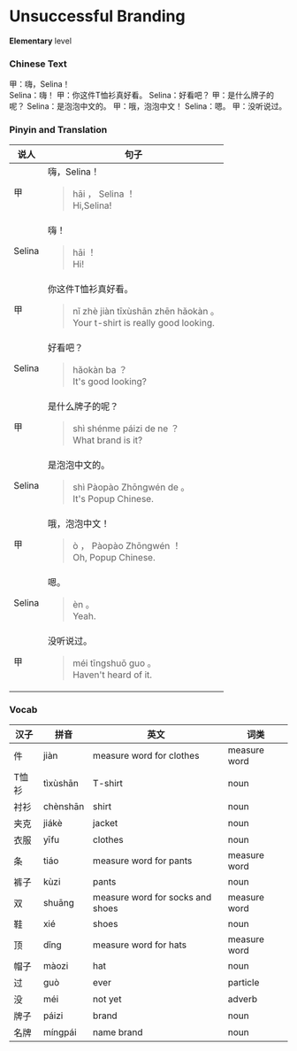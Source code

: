 # Unsuccessful Branding
**Elementary** level
### Chinese Text
甲：嗨，Selina！<br />Selina：嗨！
甲：你这件T恤衫真好看。
Selina：好看吧？
甲：是什么牌子的呢？
Selina：是泡泡中文的。
甲：哦，泡泡中文！
Selina：嗯。
甲：没听说过。

### Pinyin and Translation
|说人|句子|
|----|----|
|甲|嗨，Selina！<blockquote>hāi ， Selina ！<br />Hi,Selina!</blockquote>|
|Selina|嗨！<blockquote>hāi ！<br />Hi!</blockquote>|
|甲|你这件T恤衫真好看。<blockquote>nǐ zhè jiàn tīxùshān zhēn hǎokàn 。<br />Your t-shirt is really good looking.</blockquote>|
|Selina|好看吧？<blockquote>hǎokàn ba ？<br />It's good looking?</blockquote>|
|甲|是什么牌子的呢？<blockquote>shì shénme páizi de ne ？<br />What brand is it?</blockquote>|
|Selina|是泡泡中文的。<blockquote>shì Pàopào Zhōngwén de 。<br />It's Popup Chinese.</blockquote>|
|甲|哦，泡泡中文！<blockquote>ò ， Pàopào Zhōngwén ！<br />Oh, Popup Chinese.</blockquote>|
|Selina|嗯。<blockquote>èn 。<br />Yeah.</blockquote>|
|甲|没听说过。<blockquote>méi tīngshuō guo 。<br />Haven't heard of it.</blockquote>|
### Vocab
|汉子|拼音|英文|词类|
|----|----|----|----|
|件|jiàn|measure word for clothes|measure word|
|T恤衫|tìxùshān|T-shirt|noun|
|衬衫|chènshān|shirt|noun|
|夹克|jiákè|jacket|noun|
|衣服|yīfu|clothes|noun|
|条|tiáo|measure word for pants|measure word|
|裤子|kùzi|pants|noun|
|双|shuāng|measure word for socks and shoes|measure word|
|鞋|xié|shoes|noun|
|顶|dǐng|measure word for hats|measure word|
|帽子|màozi|hat|noun|
|过|guò|ever|particle|
|没|méi|not yet|adverb|
|牌子|páizi|brand|noun|
|名牌|míngpái|name brand|noun|